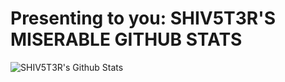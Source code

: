 # Presenting to you: SHIV5T3R'S MISERABLE GITHUB STATS
 
![SHIV5T3R's Github Stats](https://github-readme-stats.vercel.app/api?username=SHIV5T3R&hide=["issues"]&show_icons=true)

